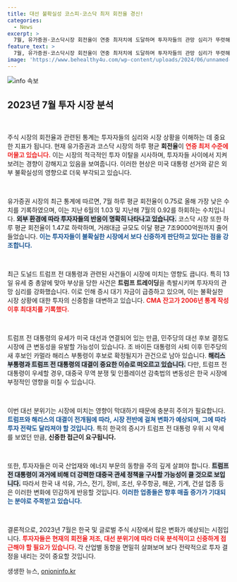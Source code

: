 ```yaml
---
title: 대선 불확실성 코스피·코스닥 최저 회전율 경신!
categories:
  - News
excerpt: >
  7월, 유가증권·코스닥시장 회전율이 연중 최저치에 도달하며 투자자들의 관망 심리가 뚜렷해졌다. 미국 대선 불확실성이 커지며 더욱 주목받는 봉합, 앞으로의 시장 변동성에 대한 우려가 커지고 있는 상황!
feature_text: >
  7월, 유가증권·코스닥시장 회전율이 연중 최저치에 도달하며 투자자들의 관망 심리가 뚜렷해졌다. 미국 대선 불확실성이 커지며 더욱 주목받는 봉합, 앞으로의 시장 변동성에 대한 우려가 커지고 있는 상황!
image: 'https://www.behealthy4u.com/wp-content/uploads/2024/06/unnamed-file.png'
---
```


<p><img src="https://www.behealthy4u.com/wp-content/uploads/2024/06/unnamed-file.png" alt="info 속보" /></p>

<h2 data-ke-size="size26">2023년 7월 투자 시장 분석</h2>

<p data-ke-size="size16">&nbsp;</p>

<p>주식 시장의 회전율과 관련된 통계는 투자자들의 심리와 시장 상황을 이해하는 데 중요한 지표가 됩니다. 현재 유가증권과 코스닥 시장의 하루 평균 <b>회전율</b>이 <b><span style="color: #ee2323;">연중 최저 수준에 머물고 있습니다.</span></b> 이는 시장의 적극적인 투자 이탈을 시사하며, 투자자들 사이에서 지켜보려는 경향이 강해지고 있음을 보여줍니다. 이러한 현상은 미국 대통령 선거와 같은 외부 불확실성의 영향으로 더욱 부각되고 있습니다. </p>

<p data-ke-size="size16">&nbsp;</p>

<p>유가증권 시장의 최근 통계에 따르면, 7월 하루 평균 회전율이 0.75로 올해 가장 낮은 수치를 기록하였으며, 이는 지난 6월의 1.03 및 지난해 7월의 0.92를 하회하는 수치입니다. <b><span style="background-color: #21538527;">외부 환경에 따라 투자자들의 반응이 명확히 나타나고 있습니다.</span></b> 코스닥 시장 또한 하루 평균 회전율이 1.47로 하락하며, 거래대금 규모도 이달 평균 7조9000억원까지 줄어들었습니다. <b><span style="color: #1a5490;">이는 투자자들이 불확실한 시장에서 보다 신중하게 판단하고 있다는 점을 강조합니다.</span></b></p>

<p data-ke-size="size16">&nbsp;</p>

<p>최근 도널드 트럼프 전 대통령과 관련된 사건들이 시장에 미치는 영향도 큽니다. 특히 13일 유세 중 총알에 맞아 부상을 당한 사건은 <b>트럼프 트레이딩</b>을 촉발시키며 투자자의 관망 심리를 강화했습니다. 이로 인해 증시 대기 자금이 급증하고 있으며, 이는 불확실한 시장 상황에 대한 투자의 신중함을 대변하고 있습니다. <b><span style="color: #ee2323;">CMA 잔고가 2006년 통계 작성 이후 최대치를 기록했다.</span></b> </p>

<p data-ke-size="size16">&nbsp;</p>

<p>트럼프 전 대통령의 유세가 미국 대선과 연결되어 있는 만큼, 민주당의 대선 후보 결정도 시장에 큰 변동성을 유발할 가능성이 있습니다. 조 바이든 대통령의 사퇴 이후 민주당의 새 후보인 카멀라 해리스 부통령이 후보로 확정될지가 관건으로 남아 있습니다. <b><span style="background-color: #21538527;">해리스 부통령과 트럼프 전 대통령의 대결이 중요한 이슈로 떠오르고 있습니다.</span></b> 다만, 트럼프 전 대통령이 우세할 경우, 대중국 무역 분쟁 및 인플레이션 감축법의 변동성은 한국 시장에 부정적인 영향을 미칠 수 있습니다.</p>

<p data-ke-size="size16">&nbsp;</p>

<p>이번 대선 분위기는 시장에 미치는 영향이 막대하기 때문에 충분히 주의가 필요합니다. <b><span style="color: #1a5490;">트럼프와 해리스의 대결이 전개됨에 따라, 시장 전반에 걸쳐 변화가 예상되며, 그에 따라 투자 전략도 달라져야 할 것입니다.</span></b> 특히 한국의 증시가 트럼프 전 대통령 우위 시 약세를 보였던 만큼, <b>신중한 접근이 요구됩니다.</b> </p>

<p data-ke-size="size16">&nbsp;</p>

<p>또한, 투자자들은 미국 산업재와 에너지 부문의 동향을 주의 깊게 살펴야 합니다. <b><span style="background-color: #21538527;">트럼프 전 대통령이 과거에 비해 더 강력한 대중국 관세 정책을 구사할 가능성이 클 것으로 보입니다.</span></b> 따라서 한국 내 석유, 가스, 전기, 장비, 조선, 우주항공, 해운, 기계, 건설 업종 등은 이러한 변화에 민감하게 반응할 것입니다. <b><span style="color: #1a5490;">이러한 업종들은 향후 매출 증가가 기대되는 분야로 주목받고 있습니다.</span></b> </p>

<p data-ke-size="size16">&nbsp;</p>

<p>결론적으로, 2023년 7월은 한국 및 글로벌 주식 시장에서 많은 변화가 예상되는 시점입니다. <b><span style="color: #ee2323;">투자자들은 현재의 회전율 저조, 대선 분위기에 따라 더욱 분석적이고 신중하게 접근해야 할 필요가 있습니다. </span></b> 각 산업별 동향을 면밀히 살펴보며 보다 전략적으로 투자 결정을 내리는 것이 중요할 것입니다.</p>
생생한 뉴스, <a href="https://onioninfo.kr" rel="dofollow">onioninfo.kr</a>


